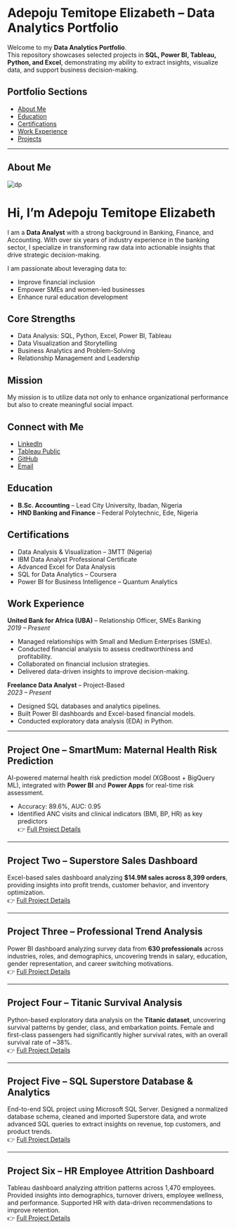 # Adepoju Temitope Elizabeth – Data Analytics Portfolio  

Welcome to my **Data Analytics Portfolio**.  
This repository showcases selected projects in **SQL, Power BI, Tableau, Python, and Excel**, demonstrating my ability to extract insights, visualize data, and support business decision-making.  

##  Portfolio Sections
- [About Me](#about-me)  
- [Education](#education)  
- [Certifications](#certifications)  
- [Work Experience](#work-experience)  
- [Projects](PROJECTS.md)  

---

## About Me  
![dp](https://github.com/user-attachments/assets/2a55347d-b4c2-4a3c-9748-b3faa0e5ef46)


# Hi, I’m Adepoju Temitope Elizabeth

I am a **Data Analyst** with a strong background in Banking, Finance, and Accounting. With over six years of industry experience in the banking sector, I specialize in transforming raw data into actionable insights that drive strategic decision-making.

I am passionate about leveraging data to:

- Improve financial inclusion  
- Empower SMEs and women-led businesses  
- Enhance rural education development  

## Core Strengths
- Data Analysis: SQL, Python, Excel, Power BI, Tableau  
- Data Visualization and Storytelling  
- Business Analytics and Problem-Solving  
- Relationship Management and Leadership  

## Mission
My mission is to utilize data not only to enhance organizational performance but also to create meaningful social impact.

## Connect with Me
- [LinkedIn](https://www.linkedin.com/in/temitopeadep/)  
- [Tableau Public](https://public.tableau.com/app/profile/temitope.adepoju/vizzes)  
- [GitHub](https://github.com/Temitopeadep)
- [Email](adepoju.temitope@outlook.com)

## Education  
- **B.Sc. Accounting** – Lead City University, Ibadan, Nigeria  
- **HND Banking and Finance** – Federal Polytechnic, Ede, Nigeria  

## Certifications  
- Data Analysis & Visualization – 3MTT (Nigeria)  
- IBM Data Analyst Professional Certificate  
- Advanced Excel for Data Analysis  
- SQL for Data Analytics – Coursera  
- Power BI for Business Intelligence – Quantum Analytics  

## Work Experience  
**United Bank for Africa (UBA)** – Relationship Officer, SMEs Banking  
*2019 – Present*  
- Managed relationships with Small and Medium Enterprises (SMEs).  
- Conducted financial analysis to assess creditworthiness and profitability.  
- Collaborated on financial inclusion strategies.  
- Delivered data-driven insights to improve decision-making.  

**Freelance Data Analyst** – Project-Based  
*2023 – Present*  
- Designed SQL databases and analytics pipelines.  
- Built Power BI dashboards and Excel-based financial models.  
- Conducted exploratory data analysis (EDA) in Python.  

---

## Project One – SmartMum: Maternal Health Risk Prediction  
AI-powered maternal health risk prediction model (XGBoost + BigQuery ML), integrated with **Power BI** and **Power Apps** for real-time risk assessment.  
- Accuracy: 89.6%, AUC: 0.95  
- Identified ANC visits and clinical indicators (BMI, BP, HR) as key predictors  
👉 [Full Project Details](PROJECT1.md#project-one--smartmum-maternal-health-risk-prediction-through-ai-xgboost-model)  

---

## Project Two – Superstore Sales Dashboard  
Excel-based sales dashboard analyzing **$14.9M sales across 8,399 orders**, providing insights into profit trends, customer behavior, and inventory optimization.  
👉 [Full Project Details](PROJECT2.md#project-two--superstore-sales-dashboard)  

---

## Project Three – Professional Trend Analysis  
Power BI dashboard analyzing survey data from **630 professionals** across industries, roles, and demographics, uncovering trends in salary, education, gender representation, and career switching motivations.  
👉 [Full Project Details](PROJECT3.md#project-three--professional-trend-analysis)  

---

## Project Four – Titanic Survival Analysis  
Python-based exploratory data analysis on the **Titanic dataset**, uncovering survival patterns by gender, class, and embarkation points. Female and first-class passengers had significantly higher survival rates, with an overall survival rate of ~38%.  
👉 [Full Project Details](PROJECT4.md#project-four--titanic-survival-analysis)  

---

## Project Five – SQL Superstore Database & Analytics  
End-to-end SQL project using Microsoft SQL Server. Designed a normalized database schema, cleaned and imported Superstore data, and wrote advanced SQL queries to extract insights on revenue, top customers, and product trends.  
👉 [Full Project Details](PROJECT5.md#project-five--sql-superstore-database--analytics)  

---

## Project Six – HR Employee Attrition Dashboard  
Tableau dashboard analyzing attrition patterns across 1,470 employees. Provided insights into demographics, turnover drivers, employee wellness, and performance. Supported HR with data-driven recommendations to improve retention.  
👉 [Full Project Details](PROJECT6.md#project-six--hr-employee-attrition-dashboard)  


